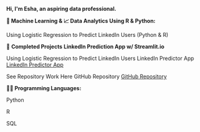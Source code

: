 **Hi, I'm Esha, an aspiring data professional.**

**🤖 Machine Learning & 📈 Data Analytics Using R & Python:**

Using Logistic Regression to Predict LinkedIn Users (Python & R)


📲 **Completed Projects**
**LinkedIn Prediction App w/ Streamlit.io**

  Using Logistic Regression to Predict LinkedIn Users LinkedIn Predictor App [LinkedIn Predictor App](https://app-prog2-jayx53er2paz98kk8yuawf.streamlit.app/)
  
  See Repository Work Here GitHub Repository [GitHub Repository](https://github.com/esha02071/streamlit-prog2) 

**👨‍💻 Programming Languages:**

Python

R

SQL
